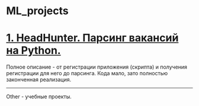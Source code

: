 # ML_projects

# <a href="https://github.com/ML-rus/ML_projects/tree/main/HeadHunter">1. HeadHunter. Парсинг вакансий на Python.</a>

Полное описание - от регистрации приложения (скрипта) и получения регистрации для него до парсинга. Кода мало, зато полностью законченная реализация.

<hr>
Other - учебные проекты.
